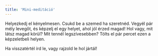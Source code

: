 ```yaml
---
title: 'Mini-meditáció'
---
```

Helyezkedj el kényelmesen. Csukd be a szemed ha szeretnéd.
Vegyél pár mély levegőt, és képzelj el egy helyet, ahol jól érzed magad!
Hol vagy, mit látsz magad körül? Mit tennél legszívesebben?
Tölts el pár percet ezen a képzeletbeli helyen.

Ha visszatértél írd le, vagy rajzold le hol jártál!